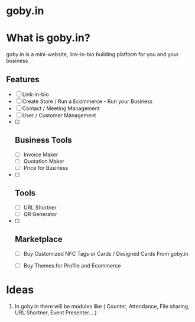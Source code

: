 # goby.in

# What is goby.in?

goby.in is a mini-website, link-in-bio building platform for you and your business

<!-- ROADMAP -->
## Features

- [ ] Link-in-bio
- [ ] Create Store / Run a Ecommerce - Run your Business
- [ ] Contact / Meeting Management
- [ ] User / Customer Management
- [ ] ## Business Tools
    - [ ] Invoice Maker
    - [ ] Quotation Maker
    - [ ] Price for Business
- [ ] ## Tools
    - [ ] URL Shortner
    - [ ] QR Generator
- [ ] ## Marketplace
    - [ ] Buy Customized NFC Tags or Cards / Designed Cards From goby.in
    - [ ] Buy Themes for Profile and Ecommerce

 



# Ideas

 1. In goby.in there will be modules like ( Counter, Attendance, File sharing, URL Shortner, Event Presenter....)
